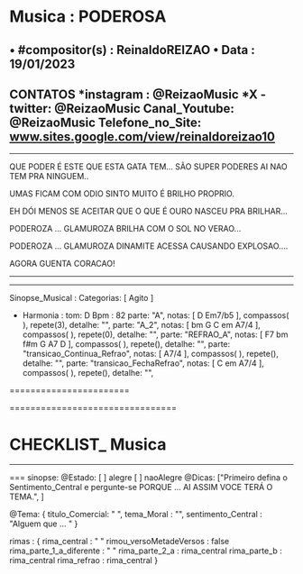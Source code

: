 # Musica : PODEROSA
• #compositor(s) : ReinaldoREIZAO
• Data : 19/01/2023
---
CONTATOS
*instagram : @ReizaoMusic   *X - twitter: @ReizaoMusic
Canal_Youtube: @ReizaoMusic
Telefone_no_Site: www.sites.google.com/view/reinaldoreizao10
---

-----------------------------------------

QUE PODER É ESTE QUE ESTA GATA TEM...
SÃO SUPER PODERES
AI NAO TEM PRA NINGUEM..

UMAS FICAM COM ODIO
SINTO MUITO É BRILHO PROPRIO.

EH DÓI MENOS SE ACEITAR
QUE O QUE É OURO NASCEU PRA BRILHAR...

PODEROZA ... GLAMUROZA
BRILHA COM O SOL NO VERAO...

PODEROZA ... GLAMUROZA
DINAMITE ACESSA CAUSANDO EXPLOSAO....

AGORA GUENTA CORACAO!

-----------------------------------------

-----------------------------------------

Sinopse_Musical :
Categorias: [ Agito ]

* Harmonia :
tom: D
Bpm : 82
parte: "A", notas: [ D Em7/b5  ], compassos( ),  repete(3), detalhe: "",
parte: "A_2", notas: [ bm G C em A7/4 ], compassos( ),   repete(0), detalhe: "",
parte: "REFRAO_A", notas: [ F7 bm f#m G A7 D ], compassos( ),   repete(), detalhe: "",
parte: "transicao_Continua_Refrao", notas: [ A7/4 ], compassos( ),   repete(), detalhe: "",
parte: "transicao_FechaRefrao", notas: [ C em A7/4 ], compassos( ),   repete(), detalhe: "",

=======================

================================

# CHECKLIST_ Musica
-----------------------------------------
===
sinopse:
@Estado:  [ ] alegre [  ] naoAlegre
@Dicas: ["Primeiro defina o Sentimento_Central e pergunte-se PORQUE ... AI ASSIM VOCE TERÁ O TEMA.", ]

@Tema: {
  titulo_Comercial: " ",
   tema_Moral : "",
  sentimento_Central : "Alguem que ... "
}

rimas : {
  rima_central : " "
  rimou_versoMetadeVersos : false
  rima_parte_1_a_diferente : " "
  rima_parte_2_a : rima_central
  rima_parte_b : rima_central
  rima_refrao : rima_central
}


